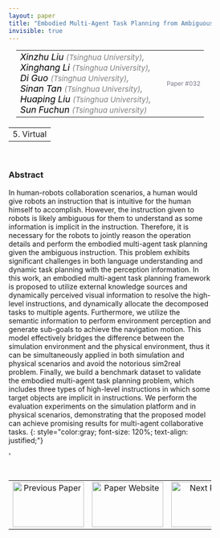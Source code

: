 ```yaml
---
layout: paper
title: "Embodied Multi-Agent Task Planning from Ambiguous Instruction"
invisible: true
---
```

<head>
<style>
* {
  box-sizing: border-box;
}

#myInput {
  background-position: 10px 10px;
  background-repeat: no-repeat;
  width: 100%;
  font-size: 100%;
  padding: 12px 20px 12px 40px;
  border: 1px solid #ddd;
  margin-bottom: 12px;
}

#myTable, #myTableA {
  border-collapse: collapse;
  width: 100%;
  border: 1px solid #ddd;
  font-size: 100%;
}

#myTable th, #myTable td, #myTableA th, #myTableA td {
  text-align: left;
  padding: 12px;
}

#myTable tr, #myTableA tr {
  border-bottom: 1px solid #ddd;
}

#myTable tr.header, #myTable tr:hover, #myTableA tr.header, #myTableA tr:hover {
  background-color: #f1f1f1;
}


#eventcounter1 a {
    font-size: 12px;
    color: #ffffff;
    display: block;
}

#eventcounter1 a:hover {
    text-decoration: none;
}

#eventcounter2 a {
    font-size: 12px;
    color: #ffffff;
    display: block;
}

#eventcounter2 a:hover {
    text-decoration: none;
}

</style>
</head>

<table width = "95%" style="padding-left: 15px; margin-left: auto; margin-right: 10px;">
<tr><td style = "vertical-align: top; padding-right: 25px;" rowspan="2">
<span style="color:black; font-size: 110%;"><i>
Xinzhu Liu <span style="color:gray; font-size: 85%">(Tsinghua University)</span><span style="color:gray; font-size: 100%">,</span><br>
Xinghang Li <span style="color:gray; font-size: 85%">(Tsinghua University)</span><span style="color:gray; font-size: 100%">,</span><br>
Di Guo <span style="color:gray; font-size: 85%">(Tsinghua University)</span><span style="color:gray; font-size: 100%">,</span><br>
Sinan Tan <span style="color:gray; font-size: 85%">(Tsinghua University)</span><span style="color:gray; font-size: 100%">,</span><br>
Huaping Liu <span style="color:gray; font-size: 85%">(Tsinghua University)</span><span style="color:gray; font-size: 100%">,</span><br>
Sun Fuchun <span style="color:gray; font-size: 85%">(Tsinghua university)</span>
</i></span>
</td>

<tr>
<td style="color:#777789; text-align:right; font-size: 75%; margin-right:10px;">Paper&nbsp;#032</td>
</tr>
</table>

<table width="80%" style="margin-top: 20px; margin-left: auto; margin-right: auto;">
  <tr>
    <td style="text-align:center;">5. Virtual</td>
  </tr>
</table>
<br>


### Abstract
In human-robots collaboration scenarios, a human would give robots an instruction that is intuitive for the human himself to accomplish. However, the instruction given to robots is likely ambiguous for them to understand as some information is implicit in the instruction. Therefore, it is necessary for the robots to jointly reason the operation details and perform the embodied multi-agent task planning given the ambiguous instruction. This problem exhibits significant challenges in both language understanding and dynamic task planning with the perception information. In this work, an embodied multi-agent task planning framework is proposed to utilize external knowledge sources and dynamically perceived visual information to resolve the high-level instructions, and dynamically allocate the decomposed tasks to multiple agents. Furthermore, we utilize the semantic information to perform environment perception and generate sub-goals to achieve the navigation motion. This model effectively bridges the difference between the simulation environment and the physical environment, thus it can be simultaneously applied in both simulation and physical scenarios and avoid the notorious sim2real problem. Finally, we build a benchmark dataset to validate the embodied multi-agent task planning problem, which includes three types of high-level instructions in which some target objects are implicit in instructions. We perform the evaluation experiments on the simulation platform and in physical scenarios, demonstrating that the proposed model can achieve promising results for multi-agent collaborative tasks.
{: style="color:gray; font-size: 120%; text-align: justified;"}


<table width="100%" style="margin-top:40px;">
<tr>
    <td style="width: 30%; text-align: center;"><a href="{ site.baseurl }/program/papers/031/">
<img src="{ site.baseurl }/images/previous_paper_icon.png"
       alt="Previous Paper" width = "142"  height = "90"/> 
</a> </td>
<td style="text-align: center;"><a href="{{ site.baseurl }}/program/papers">
<img src="{{ site.baseurl }}/images/overview_icon.png"
       alt="Paper Website" width = "142"  height = "90"/> 
</a> </td>
    <td style="width: 30%; text-align: center;"><a href="{ site.baseurl }/program/papers/033/">
    <img src="{ site.baseurl }/images/next_paper_icon.png"
        alt="Next Paper" width = "142"  height = "90"/>
    </a></td>
'</tr>
</table>
